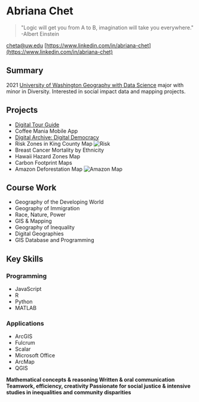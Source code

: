 
# Abriana Chet
> "Logic will get you from A to B, imagination will take you everywhere."
>-Albert Einstein

[cheta@uw.edu](cheta@uw.edu)
[https://www.linkedin.com/in/abriana-chet](https://www.linkedin.com/in/abriana-chet)

## Summary

2021 [University of Washington Geography with Data Science](https://geography.washington.edu/) major with minor in Diversity. Interested in social impact data and mapping projects.

## Projects

* [Digital Tour Guide](https://www.google.com/maps/d/edit?mid=1-nNBmrecAUakhW57nfENJF_gOB80va-C&ll=7.8505223599944145%2C0&z=3)
* Coffee Mania Mobile App
* [Digital Archive: Digital Democracy](https://scalar.usc.edu/works/digital-democracy-1/index)
* Risk Zones in King County Map
![Risk](https://scalar.usc.edu/works/digital-resume-1/media/Risk%20Zones.png)
* Breast Cancer Mortality by Ethnicity
* Hawaii Hazard Zones Map
* Carbon Footprint Maps
* Amazon Deforestation Map
![Amazon Map](https://scalar.usc.edu/works/digital-resume-1/media/Amazon%20Deforestation.png)
## Course Work

 * Geography of the Developing World
 * Geography of Immigration
 * Race, Nature, Power
 * GIS & Mapping
 * Geography of Inequality
 * Digital Geographies
 * GIS Database and Programming

## Key Skills

### Programming
* JavaScript
* R
* Python
* MATLAB

### Applications
* ArcGIS
* Fulcrum
* Scalar
* Microsoft Office
* ArcMap
* QGIS

**Mathematical concepts & reasoning
Written & oral communication
Teamwork, efficiency, creativity
Passionate for social justice & intensive studies in inequalities and community disparities**

